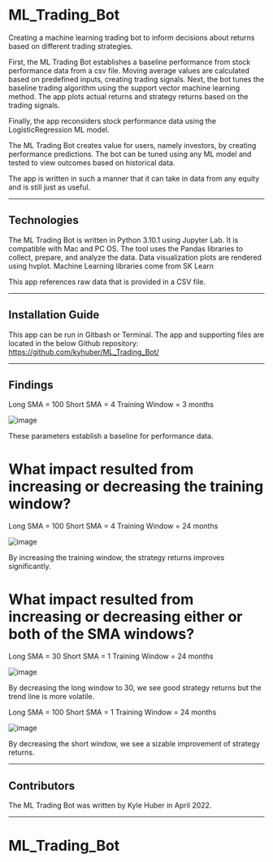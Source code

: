 # ML_Trading_Bot

Creating a machine learning trading bot to inform decisions about returns based on different trading strategies.

First, the ML Trading Bot establishes a baseline performance from stock performance data from a csv file. Moving average values are calculated based on predefined inputs, creating trading signals. Next, the bot tunes the baseline trading algorithm using the support vector machine learning method. The app plots actual returns and strategy returns based on the trading signals.

Finally, the app reconsiders stock performance data using the LogisticRegression ML model.

The ML Trading Bot creates value for users, namely investors, by creating performance predictions. The bot can be tuned using any ML model and tested to view outcomes based on historical data.

The app is written in such a manner that it can take in data from any equity and is still just as useful.

---

## Technologies

The ML Trading Bot is written in Python 3.10.1 using Jupyter Lab. It is compatible with Mac and PC OS.
The tool uses the Pandas libraries to collect, prepare, and analyze the data.
Data visualization plots are rendered using hvplot.
Machine Learning libraries come from SK Learn

This app references raw data that is provided in a CSV file.

---

## Installation Guide

This app can be run in Gitbash or Terminal. The app and supporting files are located in the below Github repository:
https://github.com/kyhuber/ML_Trading_Bot/

---

## Findings

Long SMA = 100
Short SMA = 4
Training Window = 3 months

![image](https://user-images.githubusercontent.com/69730757/162492392-36fd50ae-ec42-4715-99e1-e1641b4ef4ff.png)

These parameters establish a baseline for performance data.

# What impact resulted from increasing or decreasing the training window?

Long SMA = 100
Short SMA = 4
Training Window = 24 months

![image](https://user-images.githubusercontent.com/69730757/162492502-5d2d0f59-af50-40a4-ad3a-422815843c6c.png)

By increasing the training window, the strategy returns improves significantly.

# What impact resulted from increasing or decreasing either or both of the SMA windows?

Long SMA = 30
Short SMA = 1
Training Window = 24 months

![image](https://user-images.githubusercontent.com/69730757/162493558-93493025-e552-4cd4-a519-c83e3deb5568.png)

By decreasing the long window to 30, we see good strategy returns but the trend line is more volatile.

Long SMA = 100
Short SMA = 1
Training Window = 24 months

![image](https://user-images.githubusercontent.com/69730757/162492824-ff710fb2-7fda-4c02-8598-924328911b58.png)

By decreasing the short window, we see a sizable improvement of strategy returns.

---

## Contributors

The ML Trading Bot was written by Kyle Huber in April 2022.

---

# ML_Trading_Bot
